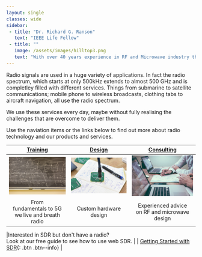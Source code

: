 ```yaml
---
layout: single
classes: wide
sidebar:
 - title: "Dr. Richard G. Ranson"
   text: "IEEE Life Fellow"
 - title: ""
   image: /assets/images/hilltop3.png
   text: "With over 40 years experience in RF and Microwave industry this website aims to pass that on in some way."
---
```

Radio signals are used in a huge variety of applications.  In fact the radio spectrum, 
which starts at only 500kHz extends to almost 500 GHz and is completley filled with different 
services.  Things from submarine to satellite communications; mobile phone to wireless 
broadcasts, clothing tabs to aircraft navigation, all use the radio spectrum.

We use these services every day, maybe without fully realising the challenges that are 
overcome to deliver them. 

Use the naviation items or the links below to find out more about radio technology and our products and services.

| [Training](/pages/Training) | [Design](/pages/Design) | [Consulting](pages/Consulting) |
|:----:|:----:|:----:|
| [![Training](/assets/images/BlackBoard.jpg "Training")](/pages/Training) | [![Design](/assets/images/Design.png "Design")](/pages/Design)| [![Consulting](/assets/images/Consulting.jpg "Consulting")](pages/Consulting) |
| From<br>fundamentals to 5G<br>we live and breath radio | Custom hardware design |   Experienced advice<br>on RF and microwave  design |

|Interested in SDR but don't have a radio?<br>Look at our free guide to see how to use web SDR. | | [Getting Started with SDR](/pages/GettingStarted){: .btn .btn--info} |

